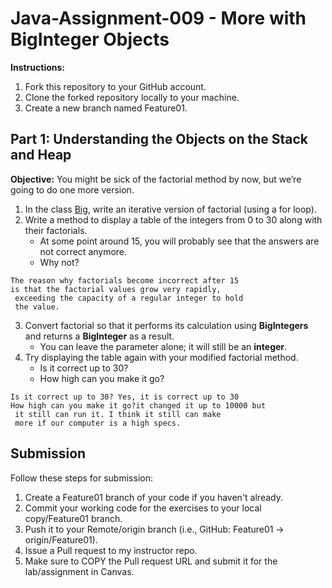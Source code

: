# Java-Assignment-009 - More with BigInteger Objects

**Instructions:**

1. Fork this repository to your GitHub account.
2. Clone the forked repository locally to your machine.
3. Create a new branch named Feature01.

## Part 1: Understanding the Objects on the Stack and Heap

**Objective:** You might be sick of the factorial method by now, but we’re going to do one more version.

1. In the class [Big](src/Big.java), write an iterative version of factorial (using a for loop).
2. Write a method to display a table of the integers from 0 to 30 along with their factorials.
    * At some point around 15, you will probably see that the answers are not correct anymore.
    * Why not?

```text
The reason why factorials become incorrect after 15 
is that the factorial values grow very rapidly,
 exceeding the capacity of a regular integer to hold 
 the value.
```

3. Convert factorial so that it performs its calculation using **BigIntegers** and returns a **BigInteger** as a result.
    * You can leave the parameter alone; it will still be an **integer**.
4. Try displaying the table again with your modified factorial method.
    * Is it correct up to 30?
    * How high can you make it go?

```text
Is it correct up to 30? Yes, it is correct up to 30
How high can you make it go?it changed it up to 10000 but
 it still can run it. I think it still can make 
 more if our computer is a high specs. 

```

## Submission

Follow these steps for submission:

1. Create a Feature01 branch of your code if you haven't already.
2. Commit your working code for the exercises to your local copy/Feature01 branch.
3. Push it to your Remote/origin branch (i.e., GitHub: Feature01 -> origin/Feature01).
4. Issue a Pull request to my instructor repo.
5. Make sure to COPY the Pull request URL and submit it for the lab/assignment in Canvas.
